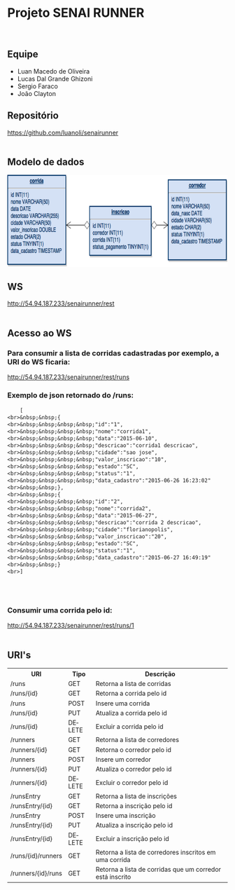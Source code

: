 <html>
<head>
  <meta content="text/html; charset=windows-1252" http-equiv="content-type"><title></title>
  <meta name="generator">
</head>

<body style="direction: ltr;" lang="pt-BR" link="#0563c1">
<div class="col-md-offset-1 col-md-10">
<h1>Projeto SENAI RUNNER
</h1>

<br>
    
<h2>Equipe</h2>
<ul>
<li>Luan Macedo de Oliveira</li>
<li>Lucas Dal Grande Ghizoni</li>
<li>Sergio Faraco</li>
<li>João Clayton</li>
</ul>

<h2>Repositório</h2>
<a href="https://github.com/luanoli/senairunner">https://github.com/luanoli/senairunner</a><br><br>

<h2>Modelo de dados</h2>
<p align="center"><img src="senairunner.png" name="figura" align="bottom" border="0" height="210" width="650">
</p>

<h2>WS</h2>
<a href="http://54.94.187.233/senairunner/rest/">http://54.94.187.233/senairunner/rest</a><br><br>

<h2>Acesso ao WS</h2>
<h3>Para consumir a lista de corridas cadastradas por exemplo, a URI do WS ficaria:</h3>
<a href="http://54.94.187.233/senairunner/rest/runs">http://54.94.187.233/senairunner/rest/runs</a> 

<br>

<h3>Exemplo de json retornado do /runs:</h3>

        [  
    <br>&nbsp;&nbsp;{  
    <br>&nbsp;&nbsp;&nbsp;&nbsp;"id":"1",
    <br>&nbsp;&nbsp;&nbsp;&nbsp;"nome":"corrida1",
    <br>&nbsp;&nbsp;&nbsp;&nbsp;"data":"2015-06-10",
    <br>&nbsp;&nbsp;&nbsp;&nbsp;"descricao":"corrida1 descricao",
    <br>&nbsp;&nbsp;&nbsp;&nbsp;"cidade":"sao jose",
    <br>&nbsp;&nbsp;&nbsp;&nbsp;"valor_inscricao":"10",
    <br>&nbsp;&nbsp;&nbsp;&nbsp;"estado":"SC",
    <br>&nbsp;&nbsp;&nbsp;&nbsp;"status":"1",
    <br>&nbsp;&nbsp;&nbsp;&nbsp;"data_cadastro":"2015-06-26 16:23:02"
    <br>&nbsp;&nbsp;},
    <br>&nbsp;&nbsp;{  
    <br>&nbsp;&nbsp;&nbsp;&nbsp;"id":"2",
    <br>&nbsp;&nbsp;&nbsp;&nbsp;"nome":"corrida2",
    <br>&nbsp;&nbsp;&nbsp;&nbsp;"data":"2015-06-27",
    <br>&nbsp;&nbsp;&nbsp;&nbsp;"descricao":"corrida 2 descricao",
    <br>&nbsp;&nbsp;&nbsp;&nbsp;"cidade":"florianopolis",
    <br>&nbsp;&nbsp;&nbsp;&nbsp;"valor_inscricao":"20",
    <br>&nbsp;&nbsp;&nbsp;&nbsp;"estado":"SC",
    <br>&nbsp;&nbsp;&nbsp;&nbsp;"status":"1",
    <br>&nbsp;&nbsp;&nbsp;&nbsp;"data_cadastro":"2015-06-27 16:49:19"
    <br>&nbsp;&nbsp;}   
    <br>]

<br><br>
<h3>Consumir uma corrida pelo id:</h3>
<a href="http://54.94.187.233/senairunner/rest/runs/1">http://54.94.187.233/senairunner/rest/runs/1</a> <br><br>

<h2>URI's</h2>
<table class="table" style="page-break-before: auto; page-break-after: auto; page-break-inside: auto; width: 100%;">

<tbody>   
<tr>
  <th>URI</th>
  <th>Tipo</th>
  <th>Descrição</th>
</tr>

<tr>
  <td>
    /runs
  </td>
  <td>
    GET
  </td>
  <td>
    Retorna a lista de corridas
  </td>  
</tr>

<tr>
  <td>
    /runs/{id}
  </td>
  <td>
    GET
  </td>
  <td>
    Retorna a corrida pelo id
  </td>  
</tr>

<tr>
  <td>
    /runs
  </td>
  <td>
    POST
  </td>
  <td>
    Insere uma corrida
  </td>  
</tr>

<tr>
  <td>
    /runs/{id}
  </td>
  <td>
    PUT
  </td>
  <td>
    Atualiza a corrida pelo id
  </td>  
</tr>

<tr>
  <td>
    /runs/{id}
  </td>
  <td>
    DELETE
  </td>
  <td>
    Excluir a corrida pelo id
  </td>  
</tr>

<tr>
  <td>
    /runners
  </td>
  <td>
    GET
  </td>
  <td>
    Retorna a lista de corredores
  </td>  
</tr>

<tr>
  <td>
    /runners/{id}
  </td>
  <td>
    GET
  </td>
  <td>
    Retorna o corredor pelo id
  </td>  
</tr>

<tr>
  <td>
    /runners
  </td>
  <td>
    POST
  </td>
  <td>
    Insere um corredor
  </td>  
</tr>

<tr>
  <td>
    /runners/{id}
  </td>
  <td>
    PUT
  </td>
  <td>
    Atualiza o corredor pelo id
  </td>  
</tr>

<tr>
  <td>
    /runners/{id}
  </td>
  <td>
    DELETE
  </td>
  <td>
    Excluir o corredor pelo id
  </td>  
</tr>

<tr>
  <td>
    /runsEntry
  </td>
  <td>
    GET
  </td>
  <td>
    Retorna a lista de inscrições
  </td>  
</tr>

<tr>
  <td>
    /runsEntry/{id}
  </td>
  <td>
    GET
  </td>
  <td>
    Retorna a inscrição pelo id
  </td>  
</tr>

<tr>
  <td>
    /runsEntry
  </td>
  <td>
    POST
  </td>
  <td>
    Insere uma inscrição
  </td>  
</tr>

<tr>
  <td>
    /runsEntry/{id}
  </td>
  <td>
    PUT
  </td>
  <td>
    Atualiza a inscrição pelo id
  </td>
</tr>

<tr>
  <td>
    /runsEntry/{id}
  </td>
  <td>
    DELETE
  </td>
  <td>
    Excluir a inscrição pelo id
  </td>  
</tr>

<tr>
  <td>
    /runs/{id}/runners
  </td>
  <td>
    GET
  </td>
  <td>
    Retorna a lista de corredores inscritos em uma corrida
  </td>  
</tr>

<tr>
  <td>
    /runners/{id}/runs
  </td>
  <td>
    GET
  </td>
  <td>
    Retorna a lista de corridas que um corredor está inscrito 
  </td>  
</tr>

</tbody>
</table>
</div>
</html>
